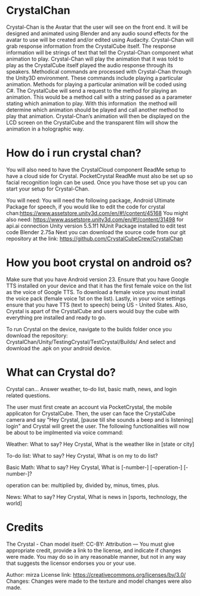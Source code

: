 # CrystalChan

Crystal-Chan is the Avatar that the user will see on the front end. It will be designed and animated using Blender and any audio sound effects for the avatar to use will be created and/or edited using Audacity. Crystal-Chan will grab response information from the CrystalCube itself. The response information will be strings of text that tell the Crystal-Chan component what animation to play. Crystal-Chan will play the animation that it was told to play as the CrystalCube itself played the audio response through its speakers. Methodical commands are processed with Crystal-Chan through the Unity3D environment. These commands include playing a particular animation. Methods for playing a particular animation will be coded using C#. The CrystalCube will send a request to the method for playing an animation. This would be a method call with a string passed as a parameter stating which animation to play. With this information  the method will determine which animation should be played and call another method to play that animation. Crystal-Chan’s animation will then be displayed on the LCD screen on the CrystalCube and the transparent film will show the animation in a holographic way.


# How do i run crystal chan?
You will also need to have the CrystalCloud component ReadMe setup to have a cloud side for Crystal. PocketCrystal ReadMe must also be set up so facial recognition login can be used. 
Once you have those set up you can start your setup for Crystal-Chan.

You will need:
You will need the following package, Android Ultimate Package for speech, if you would like to edit the code for crystal chan:https://www.assetstore.unity3d.com/en/#!/content/45168
You might also need: https://www.assetstore.unity3d.com/en/#!/content/31498 for api.ai connection
Unity version 5.5.1f1
NUnit Package installed to edit test code
Blender 2.75a
Next you can download the source code from our git repository at the link: https://github.com/CrystalCubeCrew/CrystalChan


# How you boot crystal on android os?

Make sure that you have Android version 23.
Ensure that you have Google TTS installed on your device and that it has the first female voice on the list as the voice of Google TTS. To download a female voice you must install the voice pack (female voice 1st on the list). Lastly, in your voice settings ensure that you have TTS (text to speech) being US - United States. Also, Crystal is apart of the CrystalCube and users would buy the cube with everything pre installed and ready to go.

To run Crystal on the device, navigate to the builds folder once you download the repository: CrystalChan/Unity/TestingCrystal/TestCrystal/Builds/
And select and download the .apk on your android device.


# What can Crystal do?

Crystal can...
Answer weather, to-do list, basic math, news, and login related questions.

The user must first create an account via PocketCrystal, the mobile applicaton for CrystalCube. Then, the user can face the CrystalCube camera and say "Hey Crystal, [pause till she sounds a beep and is listening] login" and Crystal will greet the user.
The following functionalities will now be about to be implmented via voice command:

Weather:
What to say?
Hey Crystal, What is the weather like in [state or city]

To-do list:
What to say?
Hey Crystal, What is on my to do list?

Basic Math:
What to say?
Hey Crystal, What is [-number-] [-operation-] [-number-]?

operation can be: multiplied by, divided by, minus, times, plus.

News:
What to say?
Hey Crystal, What is news in [sports, technology, the world]




# Credits

The Crystal - Chan model itself:
CC-BY: Attribution — You must give appropriate credit, provide a link to the license, and indicate if changes were made. You may do so in any reasonable manner, but not in any way that suggests the licensor endorses you or your use.

Author: mirza
License link: https://creativecommons.org/licenses/by/3.0/
Changes: Changes were made to the texture and model changes were also made.
